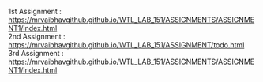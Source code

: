 1st Assignment : https://mrvaibhavgithub.github.io/WTL_LAB_151/ASSIGNMENTS/ASSIGNMENT1/index.html
<br>
2nd Assignment : https://mrvaibhavgithub.github.io/WTL_LAB_151/ASSIGNMENT/todo.html
<br>
3rd Assignment : https://mrvaibhavgithub.github.io/WTL_LAB_151/ASSIGNMENTS/ASSIGNMENT1/index.html
